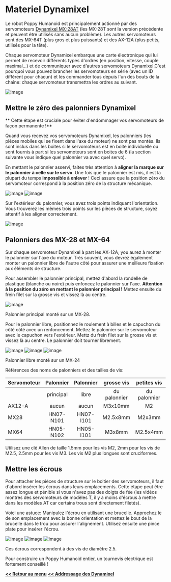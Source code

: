 # Materiel Dynamixel

Le robot Poppy Humanoid est principalement actionné par des servomoteurs [Dynamixel MX-28AT](http://www.generationrobots.com/fr/401858-servomotor-dynamixel-mx-28at.html) (les MX-28T sont la version précédente et peuvent être utilisés sans aucun problème). Les autres servomoteurs sont des MX-64T (plus gros et plus puissants) et des AX-12A (plus petits, utilisés pour la tête).

Chaque servomoteur Dynamixel embarque une carte électronique qui lui permet de recevoir différents types d'ordres (en position, vitesse, couple maximal...) et de communiquer avec d'autres servomoteurs Dynamixel.C'est pourquoi vous pouvez brancher les servomoteurs en série (avec un ID différent pour chacun) et les commander tous depuis l'un des bouts de la chaîne: chaque servomoteur transmettra les ordres au suivant.

![image](../img/daisy_link.JPG)

## Mettre le zéro des palonniers Dynamixel


** Cette étape est cruciale pour éviter d'endommager vos servomoteurs de façon permanente !**

Quand vous recevez vos servomoteurs Dynamixel, les palonniers (les pièces mobiles qui se fixent dans l'axe du moteur) ne sont pas montés. Ils sont inclus dans les boites si le servomoteurs est en boite individuelle ou sont fournis à part si les servomoteurs sont en boites de 6 (la section suivante vous indique quel palonnier va avec quel servo).

En mettant le palonnier asservi, faites très attention à **aligner la marque sur le palonnier à celle sur le servo**. Une fois que le palonnier est mis, il est la plupart du temps **impossible à enlever** ! Ceci assure que la position zéro du servomoteur correspond à la position zéro de la structure mécanique.

![image](../img/zero.JPG) ![image](../img/zero2.JPG)

Sur l'extérieur du palonnier, vous avez trois points indiquant l'orientation. Vous trouverez les mêmes trois points sur les pièces de structure, soyez attentif à les aligner correctement.

![image](../img/zero3.JPG)

## Palonniers des MX-28 et MX-64

Sur chaque servomoteur Dynamixel à part les AX-12A, you aurez à monter le palonnier sur l'axe du moteur. Très souvent, vous devrez également monter un palonnier libre de l'autre côté pour assurer une meilleure fixation aux éléments de structure.

Pour assembler le palonnier principal, mettez d'abord la rondelle de plastique (blanche ou noire) puis enfoncez le palonnier sur l'axe. **Attention à la position du zéro en mettant le palonnier principal !** Mettez ensuite du frein filet sur la grosse vis et vissez là au centre.

![image](../img/MX28N.JPG)

Palonnier principal monté sur un MX-28.

Pour le palonnier libre, positionnez le roulement à billes et le capuchon du côté côté avec un renfoncement. Mettez le palonnier sur le servomoteur avec le capuchon vers l'extérieur. Mettz du frein filet sur la grosse vis et vissez là au centre. Le palonnier doit tourner librement.

![image](../img/MX64I1.JPG) ![image](../img/MX64I2.JPG) ![image](../img/MX64I3.JPG)

Palonnier libre monté sur un MX-24

Références des noms de palonniers et des tailles de vis:

| Servomoteur | Palonnier | Palonnier | grosse vis   | petites vis  | vis du  |
|------------| :-----------: | :-----------: | :----------------:| :-------------: | :-------------:|
|             | principal | libre     | du palonnier | du palonnier | boitier | 
|AX12-A |      aucun |       aucun      |    M3x10mm |           M2      |       M2
|  MX28   |   HN07-N101 |  HN07-I101   |   M2.5x8mm  |       M2x3mm    |    M2.5x6mm
|  MX64    |  HN05-N102  | HN05-I101  |     M3x8mm  |        M2.5x4mm   |    M2.5x6mm |

Utilisez une clé Allen de taille 1.5mm pour les vis M2, 2mm pour les vis de M2.5, 2.5mm pour les vis M3. Les vis M2 plus longues sont cruciformes.

## Mettre les écrous

Pour attacher les pièces de structure sur le boitier des servomoteurs, il faut d'abord insérer les écrous dans leurs emplacements. Cette étape peut être assez longue et pénible si vous n'avez pas des doigts de fée (les vidéos montres des servomoteurs de modèles T, il y a moins d'écrous à mettre dans les modèles AT car certains trous sont directement filetés).

Voici une astuce: Manipulez l'écrou en utilisant une brucelle. Approchez le de son emplacement avec la bonne orientation et mettez le bout de la brucelle dans le trou pour assurer l'alignement. Utilisez ensuite une pince plate pour insérer l'écrou.

![image](../img/nuts1.JPG) ![image](../img/nuts2.JPG) ![image](../img/nuts3.JPG)

Ces écrous correspondent à des vis de diamètre 2.5.

Pour construire un Poppy Humanoid entier, un tournevis electrique est fortement conseillé ! 


[**<< Retour au menu**](guideAssemblage.md)
[**<< Addressage des Dynamixel**](addressage_dynamixel.md)









